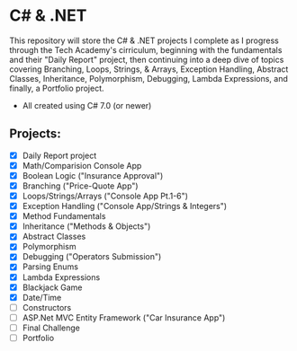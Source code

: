 # C# & .NET
This repository will store the C# & .NET projects I complete as I progress through the Tech Academy's cirriculum, beginning with the fundamentals and their "Daily Report" project, then continuing into a deep dive of topics covering Branching, Loops, Strings, & Arrays, Exception Handling, Abstract Classes, Inheritance, Polymorphism, Debugging, Lambda Expressions, and finally, a Portfolio project.
  - All created using C# 7.0 (or newer)

## Projects:
 - [x] Daily Report project
 - [x] Math/Comparision Console App
 - [x] Boolean Logic ("Insurance Approval")
 - [x] Branching ("Price-Quote App")
 - [x] Loops/Strings/Arrays ("Console App Pt.1-6")
 - [x] Exception Handling ("Console App/Strings & Integers")
 - [x] Method Fundamentals
 - [x] Inheritance ("Methods & Objects")
 - [x] Abstract Classes
 - [x] Polymorphism
 - [x] Debugging ("Operators Submission")
 - [x] Parsing Enums
 - [x] Lambda Expressions
 - [x] Blackjack Game
 - [x] Date/Time
 - [ ] Constructors
 - [ ] ASP.Net MVC Entity Framework ("Car Insurance App")
 - [ ] Final Challenge
 - [ ] Portfolio

